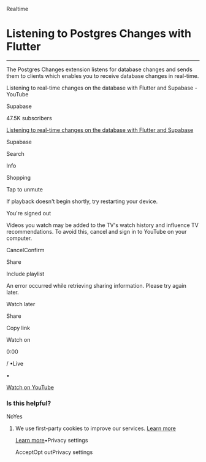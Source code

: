Realtime

# Listening to Postgres Changes with Flutter

* * *

The Postgres Changes extension listens for database changes and sends them to clients which enables you to receive database changes in real-time.

Listening to real-time changes on the database with Flutter and Supabase - YouTube

Supabase

47.5K subscribers

[Listening to real-time changes on the database with Flutter and Supabase](https://www.youtube.com/watch?v=gboTC2lcgzw)

Supabase

Search

Info

Shopping

Tap to unmute

If playback doesn't begin shortly, try restarting your device.

You're signed out

Videos you watch may be added to the TV's watch history and influence TV recommendations. To avoid this, cancel and sign in to YouTube on your computer.

CancelConfirm

Share

Include playlist

An error occurred while retrieving sharing information. Please try again later.

Watch later

Share

Copy link

Watch on

0:00

/ •Live

•

[Watch on YouTube](https://www.youtube.com/watch?v=gboTC2lcgzw "Watch on YouTube")

### Is this helpful?

NoYes

1. We use first-party cookies to improve our services. [Learn more](https://supabase.com/privacy#8-cookies-and-similar-technologies-used-on-our-european-services)



   [Learn more](https://supabase.com/privacy#8-cookies-and-similar-technologies-used-on-our-european-services)•Privacy settings





   AcceptOpt outPrivacy settings